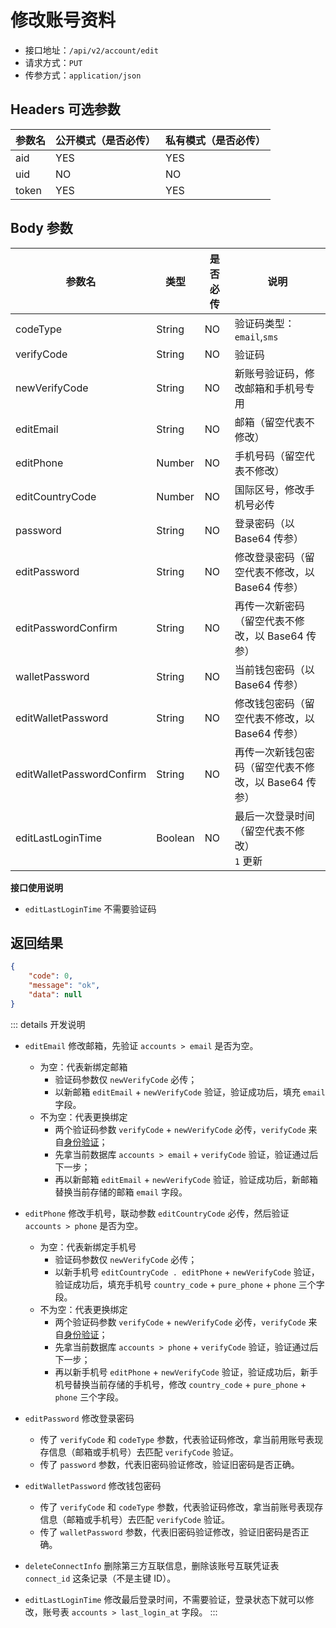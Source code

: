 # 修改账号资料

- 接口地址：`/api/v2/account/edit`
- 请求方式：`PUT`
- 传参方式：`application/json`

## Headers 可选参数

| 参数名 | 公开模式（是否必传） | 私有模式（是否必传） |
| --- | --- | --- |
| aid | YES | YES |
| uid | NO | NO |
| token | YES | YES |

## Body 参数

| 参数名 | 类型 | 是否必传 | 说明 |
| --- | --- | --- | --- |
| codeType | String | NO | 验证码类型：`email`,`sms` |
| verifyCode | String | NO | 验证码 |
| newVerifyCode | String | NO | 新账号验证码，修改邮箱和手机号专用 |
| editEmail | String | NO | 邮箱（留空代表不修改） |
| editPhone | Number | NO | 手机号码（留空代表不修改） |
| editCountryCode | Number | NO | 国际区号，修改手机号必传 |
| password | String | NO | 登录密码（以 Base64 传参） |
| editPassword | String | NO | 修改登录密码（留空代表不修改，以 Base64 传参） |
| editPasswordConfirm | String | NO | 再传一次新密码（留空代表不修改，以 Base64 传参） |
| walletPassword | String | NO | 当前钱包密码（以 Base64 传参） |
| editWalletPassword | String | NO | 修改钱包密码（留空代表不修改，以 Base64 传参） |
| editWalletPasswordConfirm | String | NO | 再传一次新钱包密码（留空代表不修改，以 Base64 传参） |
| editLastLoginTime | Boolean | NO | 最后一次登录时间（留空代表不修改）<br>`1` 更新 |

**接口使用说明**

- `editLastLoginTime` 不需要验证码

## 返回结果

```json
{
    "code": 0,
    "message": "ok",
    "data": null
}
```

::: details 开发说明
- `editEmail` 修改邮箱，先验证 `accounts > email` 是否为空。
    - 为空：代表新绑定邮箱
        - 验证码参数仅 `newVerifyCode` 必传；
        - 以新邮箱 `editEmail` + `newVerifyCode` 验证，验证成功后，填充 `email` 字段。
    - 不为空：代表更换绑定
        - 两个验证码参数 `verifyCode` + `newVerifyCode` 必传，`verifyCode` 来自[身份验证](verify-identity.md)；
        - 先拿当前数据库 `accounts > email` + `verifyCode` 验证，验证通过后下一步；
        - 再以新邮箱 `editEmail` + `newVerifyCode` 验证，验证成功后，新邮箱替换当前存储的邮箱 `email` 字段。

- `editPhone` 修改手机号，联动参数 `editCountryCode` 必传，然后验证 `accounts > phone` 是否为空。
    - 为空：代表新绑定手机号
        - 验证码参数仅 `newVerifyCode` 必传；
        - 以新手机号 `editCountryCode . editPhone` + `newVerifyCode` 验证，验证成功后，填充手机号 `country_code` + `pure_phone` + `phone` 三个字段。
    - 不为空：代表更换绑定
        - 两个验证码参数 `verifyCode` + `newVerifyCode` 必传，`verifyCode` 来自[身份验证](verify-identity.md)；
        - 先拿当前数据库 `accounts > phone` + `verifyCode` 验证，验证通过后下一步；
        - 再以新手机号 `editPhone` + `newVerifyCode` 验证，验证成功后，新手机号替换当前存储的手机号，修改 `country_code` + `pure_phone` + `phone` 三个字段。

- `editPassword` 修改登录密码
    - 传了 `verifyCode` 和 `codeType` 参数，代表验证码修改，拿当前用账号表现存信息（邮箱或手机号）去匹配 `verifyCode` 验证。
    - 传了 `password` 参数，代表旧密码验证修改，验证旧密码是否正确。

- `editWalletPassword` 修改钱包密码
    - 传了 `verifyCode` 和 `codeType` 参数，代表验证码修改，拿当前账号表现存信息（邮箱或手机号）去匹配 `verifyCode` 验证。
    - 传了 `walletPassword` 参数，代表旧密码验证修改，验证旧密码是否正确。

- `deleteConnectInfo` 删除第三方互联信息，删除该账号互联凭证表 `connect_id` 这条记录（不是主键 ID）。

- `editLastLoginTime` 修改最后登录时间，不需要验证，登录状态下就可以修改，账号表 `accounts > last_login_at` 字段。
:::
